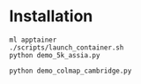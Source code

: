 # Installation

```
ml apptainer
./scripts/launch_container.sh
python demo_5k_assia.py

python demo_colmap_cambridge.py
```
